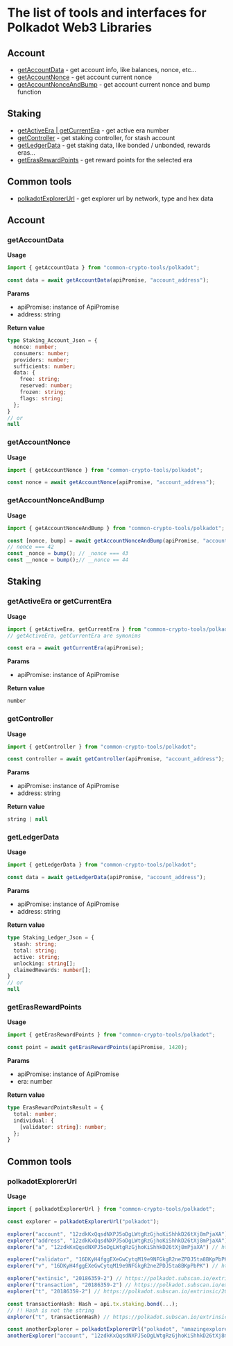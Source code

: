 # The list of tools and interfaces for Polkadot Web3 Libraries

## Account
- [getAccountData](#getaccountdata) - get account info, like balances, nonce, etc...
- [getAccountNonce](#getaccountnonce) - get account current nonce
- [getAccountNonceAndBump](#getaccountnonceandbump) - get account current nonce and bump function

## Staking
- [getActiveEra | getCurrentEra](#getactiveera) - get active era number
- [getController](#getcontroller) - get staking controller, for stash account
- [getLedgerData](#getledgerdata) - get staking data, like bonded / unbonded, rewards eras...
- [getErasRewardPoints](#geterasrewardpoints) - get reward points for the selected era

## Common tools
- [polkadotExplorerUrl](polkadotexplorerurl) - get explorer url by network, type and hex data

## Account
### <a name="getaccountdata"></a>getAccountData
**Usage**
```typescript
import { getAccountData } from "common-crypto-tools/polkadot";

const data = await getAccountData(apiPromise, "account_address");
```

**Params**
- apiPromise: instance of ApiPromise
- address: string

**Return value**
```typescript
type Staking_Account_Json = {
  nonce: number;
  consumers: number;
  providers: number;
  sufficients: number;
  data: {
    free: string;
    reserved: number;
    frozen: string;
    flags: string;
  };
}
// or
null
```

### <a name="getaccountnonce"></a>getAccountNonce
**Usage**
```typescript
import { getAccountNonce } from "common-crypto-tools/polkadot";

const nonce = await getAccountNonce(apiPromise, "account_address");
```

### <a name="getaccountnonceandbump"></a>getAccountNonceAndBump
**Usage**
```typescript
import { getAccountNonceAndBump } from "common-crypto-tools/polkadot";

const [nonce, bump] = await getAccountNonceAndBump(apiPromise, "account_address");
// nonce === 42
const _nonce = bump(); // _nonce === 43
const __nonce = bump();// __nonce == 44
```

## Staking

### <a name="getactiveera"></a>getActiveEra or getCurrentEra
**Usage**
```typescript
import { getActiveEra, getCurrentEra } from "common-crypto-tools/polkadot";
// getActiveEra, getCurrentEra are symonims

const era = await getCurrentEra(apiPromise);
```

**Params**
- apiPromise: instance of ApiPromise

**Return value**
```typescript
number
```

### <a name="getcontroller"></a>getController
**Usage**
```typescript
import { getController } from "common-crypto-tools/polkadot";

const controller = await getController(apiPromise, "account_address");
```

**Params**
- apiPromise: instance of ApiPromise
- address: string

**Return value**
```typescript
string | null
```

### <a name="getledgerdata"></a>getLedgerData
**Usage**
```typescript
import { getLedgerData } from "common-crypto-tools/polkadot";

const data = await getLedgerData(apiPromise, "account_address");
```

**Params**
- apiPromise: instance of ApiPromise
- address: string

**Return value**
```typescript
type Staking_Ledger_Json = {
  stash: string;
  total: string;
  active: string;
  unlocking: string[];
  claimedRewards: number[];
}
// or
null
```

### <a name="geterasrewardpoints"></a>getErasRewardPoints
**Usage**
```typescript
import { getErasRewardPoints } from "common-crypto-tools/polkadot";

const point = await getErasRewardPoints(apiPromise, 1420);
```

**Params**
- apiPromise: instance of ApiPromise
- era: number

**Return value**
```typescript
type ErasRewardPointsResult = {
  total: number;
  individual: {
    [validator: string]: number;
  };
}
```

## Common tools

### <a name="polkadotexplorerurl"></a>polkadotExplorerUrl
**Usage**
```typescript
import { polkadotExplorerUrl } from "common-crypto-tools/polkadot";

const explorer = polkadotExplorerUrl("polkadot");

explorer("account", "12zdkKxQqsdNXPJ5oDgLWtgRzGjhoKiShhkD26tXj8mPjaXA") // https://polkadot.subscan.io/account/12zdkKxQqsdNXPJ5oDgLWtgRzGjhoKiShhkD26tXj8mPjaXA
explorer("address", "12zdkKxQqsdNXPJ5oDgLWtgRzGjhoKiShhkD26tXj8mPjaXA") // https://polkadot.subscan.io/account/12zdkKxQqsdNXPJ5oDgLWtgRzGjhoKiShhkD26tXj8mPjaXA
explorer("a", "12zdkKxQqsdNXPJ5oDgLWtgRzGjhoKiShhkD26tXj8mPjaXA") // https://polkadot.subscan.io/account/12zdkKxQqsdNXPJ5oDgLWtgRzGjhoKiShhkD26tXj8mPjaXA

explorer("validator", "16DKyH4fggEXeGwCytqM19e9NFGkgR2neZPDJ5ta8BKpPbPK") // https://polkadot.subscan.io/validator/16DKyH4fggEXeGwCytqM19e9NFGkgR2neZPDJ5ta8BKpPbPK
explorer("v", "16DKyH4fggEXeGwCytqM19e9NFGkgR2neZPDJ5ta8BKpPbPK") // https://polkadot.subscan.io/validator/16DKyH4fggEXeGwCytqM19e9NFGkgR2neZPDJ5ta8BKpPbPK

explorer("extinsic", "20186359-2") // https://polkadot.subscan.io/extrinsic/20186359-2
explorer("transaction", "20186359-2") // https://polkadot.subscan.io/extrinsic/20186359-2
explorer("t", "20186359-2") // https://polkadot.subscan.io/extrinsic/20186359-2

const transactionHash: Hash = api.tx.staking.bond(...); 
// !! Hash is not the string
explorer("t", transactionHash) // https://polkadot.subscan.io/extrinsic/${stringified_hash}

const anotherExplorer = polkadotExplorerUrl("polkadot", "amazingexploreryounameit.io");
anotherExplorer("account", "12zdkKxQqsdNXPJ5oDgLWtgRzGjhoKiShhkD26tXj8mPjaXA") // https://polkadot.amazingexploreryounameit.io/account/12zdkKxQqsdNXPJ5oDgLWtgRzGjhoKiShhkD26tXj8mPjaXA
```

